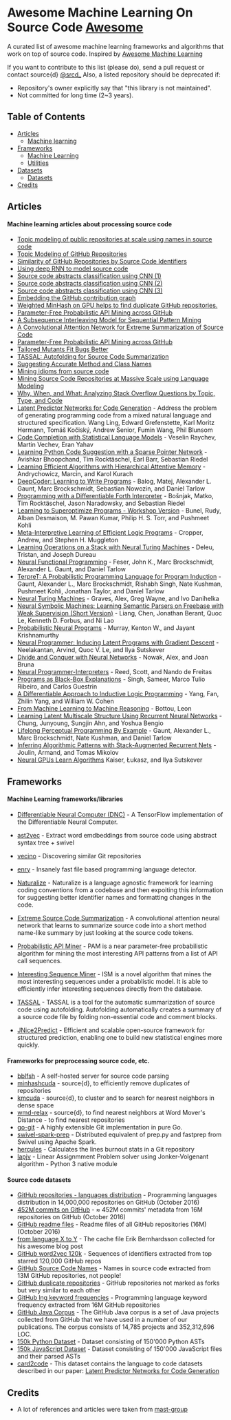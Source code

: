 # Awesome Machine Learning On Source Code [Awesome](https://github.com/src-d/awesome-machine-learning-on-source-code)

A curated list of awesome machine learning frameworks and algorithms that work on top of source code. Inspired by [Awesome Machine Learning](https://github.com/src-d/awesome-machine-learning-on-code)

If you want to contribute to this list (please do), send a pull request or contact source{d} [@srcd_](https://twitter.com/srcd_)
Also, a listed repository should be deprecated if:

* Repository's owner explicitly say that "this library is not maintained".
* Not committed for long time (2~3 years).

## Table of Contents

<!-- MarkdownTOC depth=4 -->

- [Articles](#articles)
    - [Machine learning](#articles-ML)
- [Frameworks](#frameworks)
    - [Machine Learning](#frameworks-ML)
    - [Utilities](#frameworks-utilities)
- [Datasets](#datasets)
    - [Datasets](#dataset-)
- [Credits](#credits)

<!-- /MarkdownTOC -->

<a name="articles"></a>
## Articles

<a name="articles-ML"></a>
#### Machine learning articles about processing source code 
* [Topic modeling of public repositories at scale using names in source code](https://arxiv.org/abs/1704.00135)
* [Topic Modeling of GitHub Repositories](https://blog.sourced.tech//post/github_topic_modeling/)
* [Similarity of GitHub Repositories by Source Code Identifiers](http://vmarkovtsev.github.io/techtalks-2017-moscow/)
* [Using deep RNN to model source code](http://vmarkovtsev.github.io/re-work-2016-london/)
* [Source code abstracts classification using CNN (1)](http://vmarkovtsev.github.io/re-work-2016-berlin/)
* [Source code abstracts classification using CNN (2)](http://vmarkovtsev.github.io/data-natives-2016/)
* [Source code abstracts classification using CNN (3)](http://vmarkovtsev.github.io/slush-2016/)
* [Embedding the GitHub contribution graph](https://egorbu.github.io/techtalks-2017-moscow)
* [Weighted MinHash on GPU helps to find duplicate GitHub repositories.](https://blog.sourced.tech//post/minhashcuda/)
* [Parameter-Free Probabilistic API Mining across GitHub](http://homepages.inf.ed.ac.uk/csutton/publications/fse2016.pdf)
* [A Subsequence Interleaving Model for Sequential Pattern Mining](http://homepages.inf.ed.ac.uk/csutton/publications/kdd2016-subsequence-interleaving.pdf)
* [A Convolutional Attention Network for Extreme Summarization of Source Code](http://arxiv.org/abs/1602.03001)
* [Parameter-Free Probabilistic API Mining across GitHub](http://homepages.inf.ed.ac.uk/csutton/publications/fse2016.pdf)
* [Tailored Mutants Fit Bugs Better](https://arxiv.org/abs/1611.02516)
* [TASSAL: Autofolding for Source Code Summarization](http://homepages.inf.ed.ac.uk/csutton/publications/icse2016-demo.pdf)
* [Suggesting Accurate Method and Class Names](http://homepages.inf.ed.ac.uk/csutton/publications/accurate-method-and-class.pdf)
* [Mining idioms from source code](http://homepages.inf.ed.ac.uk/csutton/publications/idioms.pdf)
* [Mining Source Code Repositories at Massive Scale using Language Modeling](http://homepages.inf.ed.ac.uk/csutton/publications/msr2013.pdf)
* [Why, When, and What: Analyzing Stack Overflow Questions by Topic, Type, and Code](http://homepages.inf.ed.ac.uk/csutton/publications/msrCh2013.pdf)
* [Latent Predictor Networks for Code Generation](https://arxiv.org/abs/1603.06744) - Address the problem of generating programming code from a mixed natural language and structured specification. Wang Ling, Edward Grefenstette, Karl Moritz Hermann, Tomáš Kočiský, Andrew Senior, Fumin Wang, Phil Blunsom
* [Code Completion with Statistical Language Models](http://www.srl.inf.ethz.ch/papers/pldi14-statistical.pdf) - Veselin Raychev, Martin Vechev, Eran Yahav
* [Learning Python Code Suggestion with a Sparse Pointer Network](https://arxiv.org/abs/1611.08307) - Avishkar Bhoopchand, Tim Rocktäschel, Earl Barr, Sebastian Riedel
* [Learning Efficient Algorithms with Hierarchical Attentive Memory](http://arxiv.org/abs/1602.03218) - Andrychowicz, Marcin, and Karol Kurach
* [DeepCoder: Learning to Write Programs](http://arxiv.org/abs/1611.01989) - Balog, Matej, Alexander L. Gaunt, Marc Brockschmidt, Sebastian Nowozin, and Daniel Tarlow
* [Programming with a Differentiable Forth Interpreter](http://arxiv.org/abs/1605.06640) - Bošnjak, Matko, Tim Rocktäschel, Jason Naradowsky, and Sebastian Riedel
* [Learning to Superoptimize Programs - Workshop Version](http://arxiv.org/abs/1612.01094) - Bunel, Rudy, Alban Desmaison, M. Pawan Kumar, Philip H. S. Torr, and Pushmeet Kohli
* [Meta-Interpretive Learning of Efficient Logic Programs](https://uclmr.github.io/nampi/extended_abstracts/cropper.pdf) - Cropper, Andrew, and Stephen H. Muggleton
* [Learning Operations on a Stack with Neural Turing Machines](http://arxiv.org/abs/1612.00827) - Deleu, Tristan, and Joseph Dureau
* [Neural Functional Programming](http://arxiv.org/abs/1611.01988) - Feser, John K., Marc Brockschmidt, Alexander L. Gaunt, and Daniel Tarlow
* [TerpreT: A Probabilistic Programming Language for Program Induction](http://arxiv.org/abs/1612.00817) - Gaunt, Alexander L., Marc Brockschmidt, Rishabh Singh, Nate Kushman, Pushmeet Kohli, Jonathan Taylor, and Daniel Tarlow
* [Neural Turing Machines](http://arxiv.org/abs/1410.5401) - Graves, Alex, Greg Wayne, and Ivo Danihelka
* [Neural Symbolic Machines: Learning Semantic Parsers on Freebase with Weak Supervision (Short Version)](http://arxiv.org/abs/1612.01197) - Liang, Chen, Jonathan Berant, Quoc Le, Kenneth D. Forbus, and Ni Lao
* [Probabilistic Neural Programs](http://arxiv.org/abs/1612.00712) - Murray, Kenton W., and Jayant Krishnamurthy
* [Neural Programmer: Inducing Latent Programs with Gradient Descent](http://arxiv.org/abs/1511.04834) - Neelakantan, Arvind, Quoc V. Le, and Ilya Sutskever
* [Divide and Conquer with Neural Networks](http://arxiv.org/abs/1611.02401) - Nowak, Alex, and Joan Bruna
* [Neural Programmer-Interpreters](http://arxiv.org/abs/1511.06279) - Reed, Scott, and Nando de Freitas
* [Programs as Black-Box Explanations](http://arxiv.org/abs/1611.07579) - Singh, Sameer, Marco Tulio Ribeiro, and Carlos Guestrin
* [A Differentiable Approach to Inductive Logic Programming](https://uclmr.github.io/nampi/extended_abstracts/yang.pdf) - Yang, Fan, Zhilin Yang, and William W. Cohen
* [From Machine Learning to Machine Reasoning](http://arxiv.org/abs/1102.1808) - Bottou, Leon
* [Learning Latent Multiscale Structure Using Recurrent Neural Networks](https://uclmr.github.io/nampi/extended_abstracts/chung.pdf) - Chung, Junyoung, Sungjin Ahn, and Yoshua Bengio
* [Lifelong Perceptual Programming By Example](http://arxiv.org/abs/1611.02109) - Gaunt, Alexander L., Marc Brockschmidt, Nate Kushman, and Daniel Tarlow
* [Inferring Algorithmic Patterns with Stack-Augmented Recurrent Nets](http://arxiv.org/abs/1503.01007) - Joulin, Armand, and Tomas Mikolov
* [Neural GPUs Learn Algorithms](http://arxiv.org/abs/1511.08228) Kaiser, Łukasz, and Ilya Sutskever

<a name="frameworks"></a>
## Frameworks

<a name="frameworks-ML"></a>
#### Machine Learning frameworks/libraries
* [Differentiable Neural Computer (DNC)](https://github.com/deepmind/dnc) - A TensorFlow implementation of the Differentiable Neural Computer.
* [ast2vec](https://github.com/src-d/ast2vec) - Extract word emdbeddings from source code using abstract syntax tree + swivel
* [vecino](https://github.com/src-d/vecino) - Discovering similar Git repositories
* [enry](https://github.com/src-d/enry) - Insanely fast file based programming language detector.

* [Naturalize](https://github.com/mast-group/naturalize) - Naturalize is a language agnostic framework for learning coding conventions from a codebase and then expoiting this information for suggesting better identifier names and formatting changes in the code. 
* [Extreme Source Code Summarization](https://github.com/mast-group/convolutional-attention ) - A convolutional attention neural network that learns to summarize source code into a short method name-like summary by just looking at the source code tokens. 
* [Probabilistic API Miner](https://github.com/mast-group/api-mining) - PAM is a near parameter-free probabilistic algorithm for mining the most interesting API patterns from a list of API call sequences. 
* [Interesting Sequence Miner](https://github.com/mast-group/sequence-mining) - ISM is a novel algorithm that mines the most interesting sequences under a probablistic model. It is able to efficiently infer interesting sequences directly from the database. 
* [TASSAL](https://github.com/mast-group/tassal) - TASSAL is a tool for the automatic summarization of source code using autofolding. Autofolding automatically creates a summary of a source code file by folding non-essential code and comment blocks.
* [JNice2Predict](http://www.nice2predict.org/) - Efficient and scalable open-source framework for structured prediction, enabling one to build new statistical engines more quickly.



<a name="frameworks-utilities"></a>
#### Frameworks for preprocessing source code, etc.
* [bblfsh](https://github.com/bblfsh) - A self-hosted server for source code parsing
* [minhashcuda](https://github.com/src-d/minhashcuda) - source{d}, to efficiently remove duplicates of repositories
* [kmcuda](https://github.com/src-d/kmcuda) - source{d}, to cluster and to search for nearest neighbors in dense space
* [wmd-relax](https://github.com/src-d/wmd-relax) - source{d}, to find nearest neighbors at Word Mover's Distance - to find nearest repositories
* [go-git](https://github.com/src-d/go-git) - A highly extensible Git implementation in pure Go.
* [swivel-spark-prep](https://github.com/src-d/swivel-spark-prep) - Distributed equivalent of prep.py and fastprep from Swivel using Apache Spark.
* [hercules](https://github.com/src-d/hercules) - Calculates the lines burnout stats in a Git repository
* [lapjv](https://github.com/src-d/lapjv) - Linear Assignmment Problem solver using Jonker-Volgenant algorithm - Python 3 native module


<a name="datasets"></a>
#### Source code datasets
<a name="dataset-"></a>
* [GitHub repositories - languages distribution](https://data.world/source-d/github-repositories-languages-distribution) - Programming languages distribution in 14,000,000 repositories on GitHub (October 2016)
* [452M commits on GitHub](https://data.world/vmarkovtsev/452-m-commits-on-github) - ≈ 452M commits' metadata from 16M repositories on GitHub (October 2016)
* [GitHub readme files](https://data.world/vmarkovtsev/github-readme-files) - Readme files of all GitHub repositories (16M) (October 2016)
* [from language X to Y](https://data.world/vmarkovtsev/from-language-x-to-y) - The cache file Erik Bernhardsson collected for his awesome blog post
* [GitHub word2vec 120k](https://data.world/vmarkovtsev/github-word-2-vec-120-k) - Sequences of identifiers extracted from top starred 120,000 GitHub repos
* [GitHub Source Code Names](https://data.world/vmarkovtsev/github-source-code-names) - Names in source code extracted from 13M GitHub repositories, not people!
* [GitHub duplicate repositories](https://data.world/vmarkovtsev/github-duplicate-repositories) - GitHub repositories not marked as forks but very similar to each other
* [GitHub lng keyword frequencies](https://data.world/vmarkovtsev/github-lng-keyword-frequencies) - Programming language keyword frequency extracted from 16M GitHub repositories
* [GitHub Java Corpus](http://groups.inf.ed.ac.uk/cup/javaGithub/ ) - The GitHub Java corpus is a set of Java projects collected from GitHub that we have used in a number of our publications. The corpus consists of 14,785 projects and 352,312,696 LOC.
* [150k Python Dataset](http://www.srl.inf.ethz.ch/py150.php) - Dataset consisting of 150'000 Python ASTs
* [150k JavaScript Dataset](http://www.srl.inf.ethz.ch/js150.php) - Dataset consisting of 150'000 JavaScript files and their parsed ASTs
* [card2code](https://github.com/deepmind/card2code) - This dataset contains the language to code datasets described in our paper: [Latent Predictor Networks for Code Generation](https://arxiv.org/abs/1603.06744)


<a name="credits"></a>
## Credits

* A lot of references and articles were taken from [mast-group](https://mast-group.github.io/)
